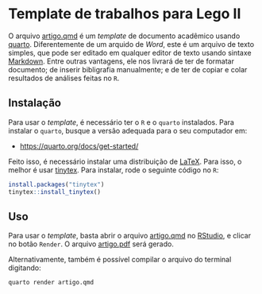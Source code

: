 # Template de trabalhos para Lego II

O arquivo [artigo.qmd](artigo.qmd) é um *template* de documento acadêmico usando [quarto](https://quarto.org/). Diferentemente de um arquido de *Word*, este é um arquivo de texto simples, que pode ser editado em qualquer editor de texto usando sintaxe [Markdown](https://www.markdownguide.org/basic-syntax/). Entre outras vantagens, ele nos livrará de ter de formatar documento; de inserir bibligrafia manualmente; e de ter de copiar e colar resultados de análises feitas no `R`.

## Instalação

Para usar o *template*, é necessário ter o `R` e o `quarto` instalados. Para instalar o `quarto`, busque a versão adequada para o seu computador em:

- <https://quarto.org/docs/get-started/>

Feito isso, é necessário instalar uma distribuição de [LaTeX](https://www.latex-project.org/get/). Para isso, o melhor é usar [tinytex](https://yihui.org/tinytex/). Para instalar, rode o seguinte código no `R`:

```r
install.packages("tinytex")
tinytex::install_tinytex()
```

## Uso

Para usar o *template*, basta abrir o arquivo [artigo.qmd](artigo.qmd) no [RStudio](https://rstudio.com/products/rstudio/download/), e clicar no botão `Render`. O arquivo [artigo.pdf](artigo.pdf) será gerado.

Alternativamente, também é possível compilar o arquivo do terminal digitando:

```bash
quarto render artigo.qmd
```